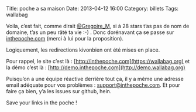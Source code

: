 Title: poche a sa maison
Date: 2013-04-12 16:00
Category: billets
Tags: wallabag

Voila, c’est fait, comme dirait [@Gregoire_M](https://twitter.com/Gregoire_M), si à 28 stars t’as pas de nom de domaine, t’as un peu râté ta vie :-) . Donc dorénavant ça se passe sur [inthepoche.com](https://wallabag.org) (merci à lui pour la proposition).

Logiquement, les redirections kivonbien ont été mises en place.

Pour rappel, le site c’est là : [http://inthepoche.com](https://wallabag.org) et la démo c’est là : [http://demo.inthepoche.com](http://demo.wallabag.org)

Puisqu’on a une équipe réactive derrière tout ça, il y a même une adresse email adéquate pour vos problèmes : [support@inthepoche.com](mailto:hello@wallabag.org). Et pour faire ça bien, y’a les issues sur github, hein.

Save your links in the poche !
